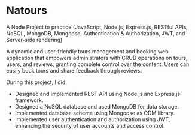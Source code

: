 # Natours

A Node Project to practice (JavaScript, Node.js, Express.js, RESTful APIs, NoSQL, MongoDB, Mongoose, Authentication & Authorization, JWT, and Server-side rendering)

A dynamic and user-friendly tours management and booking web application that empowers administrators with CRUD operations on tours, users, and reviews, granting complete control over the content. Users can easily book tours and share feedback through reviews.

During this project, I did:
- Designed and implemented REST API using Node.js and Express.js framework.
- Designed a NoSQL database and used MongoDB for data storage.
- Implemented database schema using Mongoose as ODM library.
- Implemented user authentication and authorization using JWT, enhancing the security of user accounts and access control.
